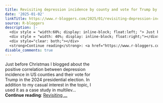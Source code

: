 ```yaml
---
title: Revisiting depression incidence by county and vote for Trump by @ellis2013nz
date: '2025-01-02'
linkTitle: https://www.r-bloggers.com/2025/01/revisiting-depression-incidence-by-county-and-vote-for-trump-by-ellis2013nz/
source: R-bloggers
description: |-
  <div style = "width:60%; display: inline-block; float:left; "> Just before Christmas I blogged about the positive correlation between depression incidence in US counties and their vote for Trump in the 2024 presidential election. In addition to my casual interest in the topic, I used it as a case study in multilev...</div>
  <div style = "width: 40%; display: inline-block; float:right;"></div>
  <div style="clear: both;"></div>
  <strong>Continue reading</strong>: <a href="https://www.r-bloggers.com/2025/01/revisiting-depression-incidence-by-county-and-vote-for-trump-by-ellis2013nz/">Revisiting ...
disable_comments: true
---
```

<div style = "width:60%; display: inline-block; float:left; "> Just before Christmas I blogged about the positive correlation between depression incidence in US counties and their vote for Trump in the 2024 presidential election. In addition to my casual interest in the topic, I used it as a case study in multilev...</div>
<div style = "width: 40%; display: inline-block; float:right;"></div>
<div style="clear: both;"></div>
<strong>Continue reading</strong>: <a href="https://www.r-bloggers.com/2025/01/revisiting-depression-incidence-by-county-and-vote-for-trump-by-ellis2013nz/">Revisiting ...